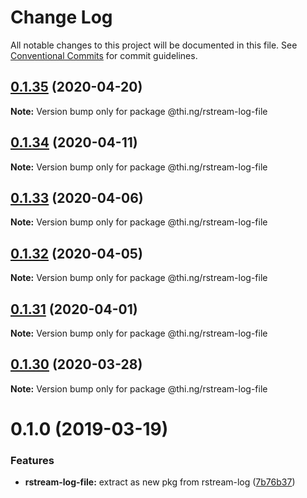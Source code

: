 # Change Log

All notable changes to this project will be documented in this file.
See [Conventional Commits](https://conventionalcommits.org) for commit guidelines.

## [0.1.35](https://github.com/thi-ng/umbrella/compare/@thi.ng/rstream-log-file@0.1.34...@thi.ng/rstream-log-file@0.1.35) (2020-04-20)

**Note:** Version bump only for package @thi.ng/rstream-log-file





## [0.1.34](https://github.com/thi-ng/umbrella/compare/@thi.ng/rstream-log-file@0.1.33...@thi.ng/rstream-log-file@0.1.34) (2020-04-11)

**Note:** Version bump only for package @thi.ng/rstream-log-file





## [0.1.33](https://github.com/thi-ng/umbrella/compare/@thi.ng/rstream-log-file@0.1.32...@thi.ng/rstream-log-file@0.1.33) (2020-04-06)

**Note:** Version bump only for package @thi.ng/rstream-log-file





## [0.1.32](https://github.com/thi-ng/umbrella/compare/@thi.ng/rstream-log-file@0.1.31...@thi.ng/rstream-log-file@0.1.32) (2020-04-05)

**Note:** Version bump only for package @thi.ng/rstream-log-file





## [0.1.31](https://github.com/thi-ng/umbrella/compare/@thi.ng/rstream-log-file@0.1.30...@thi.ng/rstream-log-file@0.1.31) (2020-04-01)

**Note:** Version bump only for package @thi.ng/rstream-log-file





## [0.1.30](https://github.com/thi-ng/umbrella/compare/@thi.ng/rstream-log-file@0.1.29...@thi.ng/rstream-log-file@0.1.30) (2020-03-28)

**Note:** Version bump only for package @thi.ng/rstream-log-file





# 0.1.0 (2019-03-19)

### Features

* **rstream-log-file:** extract as new pkg from rstream-log ([7b76b37](https://github.com/thi-ng/umbrella/commit/7b76b37))
